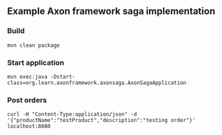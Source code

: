 
## Example Axon framework saga implementation

### Build

`mvn clean package`

### Start application

`mvn exec:java -Dstart-class=org.learn.axonframework.axonsaga.AxonSagaApplication`

### Post orders

`curl -H "Content-Type:application/json" -d '{"productName":"testProduct","description":"testing order"}' localhost:8080`



